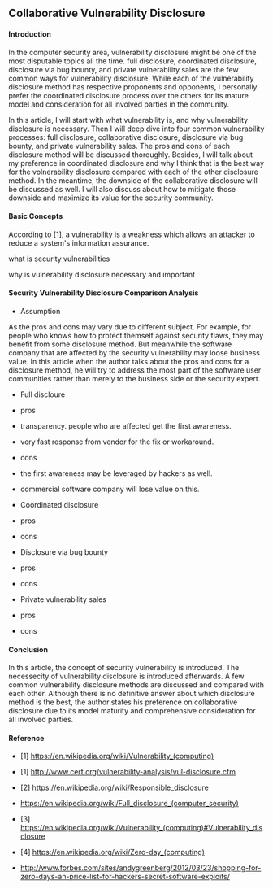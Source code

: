 ## Collaborative Vulnerability Disclosure

#### Introduction

In the computer security area, vulnerability disclosure might be one of the most disputable topics all the time. full disclosure, coordinated disclosure, disclosure via bug bounty, and private vulnerability sales are the few common ways for vulnerability disclosure. While each of the vulnerability disclosure method has respective proponents and opponents, I personally prefer the coordinated disclosure process over the others for its mature model and consideration for all involved parties in the community.

In this article, I will start with what vulnerability is, and why vulnerability disclosure is necessary. Then I will deep dive into four common vulnerability processes: full disclosure, collaborative disclosure, disclosure via bug bounty, and private vulnerability sales. The pros and cons of each disclosure method will be discussed thoroughly. Besides, I will talk about my preference in coordinated disclosure and why I think that is the best way for the volnerability disclosure compared with each of the other disclosure method. In the meantime, the downside of the collaborative disclosure will be discussed as well. I will also discuss about how to mitigate those downside and maximize its value for the security community. 

#### Basic Concepts

According to [1], a vulnerability is a weakness which allows an attacker to reduce a system's information assurance.

what is security vulnerabilities

why is vulnerability disclosure necessary and important

#### Security Vulnerability Disclosure Comparison Analysis

 * Assumption

 As the pros and cons may vary due to different subject. For example, for people who knows how to protect themself against security flaws, they may benefit from some disclosure method. But meanwhile the software company that are affected by the security vulnerability may loose business value. In this article when the author talks about the pros and cons for a disclosure method, he will try to address the most part of the software user communities rather than merely to the business side or the security expert. 

 * Full discloure
  * pros
   * transparency. people who are affected get the first awareness.
   * very fast response from vendor for the fix or workaround.
  * cons
   * the first awareness may be leveraged by hackers as well.
   * commercial software company will lose value on this.

 * Coordinated disclosure
  * pros
  * cons

 * Disclosure via bug bounty
  * pros
  * cons

 * Private vulnerability sales
  * pros
  * cons

#### Conclusion

In this article, the concept of security vulnerability is introduced. The necessecity of vulnerability disclosure is introduced afterwards. A few common vulnerability disclosure methods are discussed and compared with each other. Although there is no definitive answer about which disclosure method is the best, the author states his preference on collaborative disclosure due to its model maturity and comprehensive consideration for all involved parties. 

#### Reference
 * [1] https://en.wikipedia.org/wiki/Vulnerability_(computing)

 * [1] http://www.cert.org/vulnerability-analysis/vul-disclosure.cfm
 * [2] https://en.wikipedia.org/wiki/Responsible_disclosure
 * https://en.wikipedia.org/wiki/Full_disclosure_(computer_security)
 * [3] https://en.wikipedia.org/wiki/Vulnerability_(computing)#Vulnerability_disclosure
 * [4] https://en.wikipedia.org/wiki/Zero-day_(computing)
 * http://www.forbes.com/sites/andygreenberg/2012/03/23/shopping-for-zero-days-an-price-list-for-hackers-secret-software-exploits/


